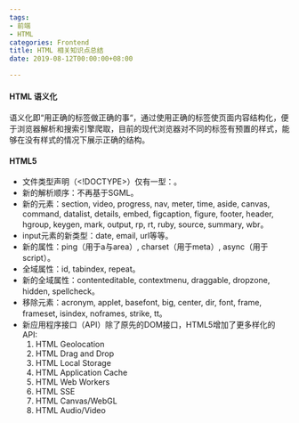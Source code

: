 ```yaml
---
tags:
- 前端
- HTML
categories: Frontend
title: HTML 相关知识点总结
date: 2019-08-12T00:00:00+08:00

---
```

#### HTML 语义化
语义化即“用正确的标签做正确的事“，通过使用正确的标签使页面内容结构化，便于浏览器解析和搜索引擎爬取，目前的现代浏览器对不同的标签有预置的样式，能够在没有样式的情况下展示正确的结构。

#### HTML5
- 文件类型声明（<!DOCTYPE>）仅有一型：<!DOCTYPE HTML>。
- 新的解析顺序：不再基于SGML。
- 新的元素：section, video, progress, nav, meter, time, aside, canvas, command, datalist, details, embed, figcaption, figure, footer, header, hgroup, keygen, mark, output, rp, rt, ruby, source, summary, wbr。
- input元素的新类型：date, email, url等等。
- 新的属性：ping（用于a与area）, charset（用于meta）, async（用于script）。
- 全域属性：id, tabindex, repeat。
- 新的全域属性：contenteditable, contextmenu, draggable, dropzone, hidden, spellcheck。
- 移除元素：acronym, applet, basefont, big, center, dir, font, frame, frameset, isindex, noframes, strike, tt。
- 新应用程序接口（API）除了原先的DOM接口，HTML5增加了更多样化的API: 
	1. HTML Geolocation 
    2. HTML Drag and Drop 
    3. HTML Local Storage 
    4. HTML Application Cache 
    5. HTML Web Workers 
    6. HTML SSE 
    7. HTML Canvas/WebGL 
    8. HTML Audio/Video
    